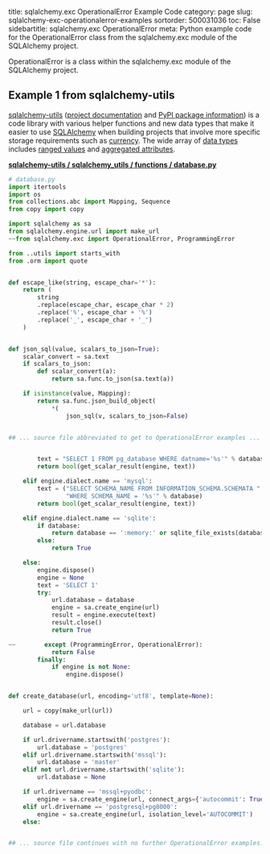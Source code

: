 title: sqlalchemy.exc OperationalError Example Code
category: page
slug: sqlalchemy-exc-operationalerror-examples
sortorder: 500031036
toc: False
sidebartitle: sqlalchemy.exc OperationalError
meta: Python example code for the OperationalError class from the sqlalchemy.exc module of the SQLAlchemy project.


OperationalError is a class within the sqlalchemy.exc module of the SQLAlchemy project.


## Example 1 from sqlalchemy-utils
[sqlalchemy-utils](https://github.com/kvesteri/sqlalchemy-utils)
([project documentation](https://sqlalchemy-utils.readthedocs.io/en/latest/)
and
[PyPI package information](https://pypi.org/project/SQLAlchemy-Utils/))
is a code library with various helper functions and new data types
that make it easier to use [SQLAlchemy](/sqlalchemy.html) when building
projects that involve more specific storage requirements such as
[currency](https://sqlalchemy-utils.readthedocs.io/en/latest/data_types.html#module-sqlalchemy_utils.types.currency).
The wide array of
[data types](https://sqlalchemy-utils.readthedocs.io/en/latest/data_types.html)
includes [ranged values](https://sqlalchemy-utils.readthedocs.io/en/latest/range_data_types.html)
and [aggregated attributes](https://sqlalchemy-utils.readthedocs.io/en/latest/aggregates.html).

[**sqlalchemy-utils / sqlalchemy_utils / functions / database.py**](https://github.com/kvesteri/sqlalchemy-utils/blob/master/sqlalchemy_utils/functions/database.py)

```python
# database.py
import itertools
import os
from collections.abc import Mapping, Sequence
from copy import copy

import sqlalchemy as sa
from sqlalchemy.engine.url import make_url
~~from sqlalchemy.exc import OperationalError, ProgrammingError

from ..utils import starts_with
from .orm import quote


def escape_like(string, escape_char='*'):
    return (
        string
        .replace(escape_char, escape_char * 2)
        .replace('%', escape_char + '%')
        .replace('_', escape_char + '_')
    )


def json_sql(value, scalars_to_json=True):
    scalar_convert = sa.text
    if scalars_to_json:
        def scalar_convert(a):
            return sa.func.to_json(sa.text(a))

    if isinstance(value, Mapping):
        return sa.func.json_build_object(
            *(
                json_sql(v, scalars_to_json=False)


## ... source file abbreviated to get to OperationalError examples ...


        text = "SELECT 1 FROM pg_database WHERE datname='%s'" % database
        return bool(get_scalar_result(engine, text))

    elif engine.dialect.name == 'mysql':
        text = ("SELECT SCHEMA_NAME FROM INFORMATION_SCHEMA.SCHEMATA "
                "WHERE SCHEMA_NAME = '%s'" % database)
        return bool(get_scalar_result(engine, text))

    elif engine.dialect.name == 'sqlite':
        if database:
            return database == ':memory:' or sqlite_file_exists(database)
        else:
            return True

    else:
        engine.dispose()
        engine = None
        text = 'SELECT 1'
        try:
            url.database = database
            engine = sa.create_engine(url)
            result = engine.execute(text)
            result.close()
            return True

~~        except (ProgrammingError, OperationalError):
            return False
        finally:
            if engine is not None:
                engine.dispose()


def create_database(url, encoding='utf8', template=None):

    url = copy(make_url(url))

    database = url.database

    if url.drivername.startswith('postgres'):
        url.database = 'postgres'
    elif url.drivername.startswith('mssql'):
        url.database = 'master'
    elif not url.drivername.startswith('sqlite'):
        url.database = None

    if url.drivername == 'mssql+pyodbc':
        engine = sa.create_engine(url, connect_args={'autocommit': True})
    elif url.drivername == 'postgresql+pg8000':
        engine = sa.create_engine(url, isolation_level='AUTOCOMMIT')
    else:


## ... source file continues with no further OperationalError examples...

```


